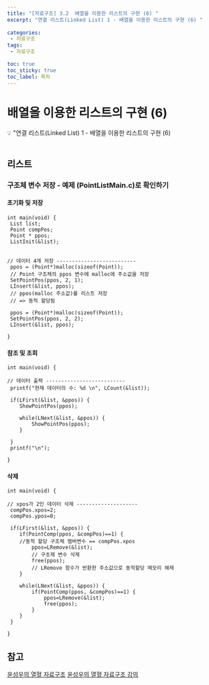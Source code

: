 ```yaml
---
title: "[자료구조] 3.2  배열을 이용한 리스트의 구현 (6) " 
excerpt: "연결 리스트(Linked List) 1 - 배열을 이용한 리스트의 구현 (6) "
 
categories:  
 - 자료구조
tags: 
 - 자료구조

toc: true
toc_sticky: true
toc_label: 목차
---
```

#  배열을 이용한 리스트의 구현 (6)

<aside>
💡 "연결 리스트(Linked List) 1  -  배열을 이용한 리스트의 구현 (6)
</aside>
<br>

## 리스트
### 구조체 변수 저장 - 예제 (PointListMain.c)로 확인하기
#### 초기화 및 저장
```
int main(void) {
 List list;
 Point compPos;
 Point * ppos;
 ListInit(&list);


// 데이터 4개 저장 --------------------------
 ppos = (Point*)malloc(sizeof(Point));
 // Point 구조체의 ppos 변수에 malloc에 주소값을 저장
 SetPointPos(ppos, 2, 1);
 LInsert(&list, ppos);
 // ppos(malloc 주소값)를 리스트 저장
 // => 동적 할당됨

 ppos = (Point*)malloc(sizeof(Point));
 SetPointPos(ppos, 2, 2);
 LInsert(&list, ppos);

}
```

#### 참조 및 조회
```
int main(void) {

// 데이터 출력 --------------------------
 printf("현재 데이터의 수: %d \n", LCount(&list));

 if(LFirst(&list, &ppos)) {
	ShowPointPos(ppos);

	while(LNext(&list, &ppos)) {
		ShowPointPos(ppos);
	}

 }
 printf("\n");

}
```

#### 삭제
```
int main(void) {
	
// xpos가 2인 데이터 삭제 --------------------
 compPos.xpos=2;
 compPos.ypos=0;

 if(LFirst(&list, &ppos)) {
	if(PointComp(ppos, &compPos)==1) {
	//동적 할당 구조체 멤버변수 == compPos.xpos
		ppos=LRemove(&list);
		// 구초제 변수 삭제
		free(ppos);
		// LRemove 함수가 반환한 주소값으로 동적할당 메모리 해제
	}

	while(LNext(&list, &ppos)) {
		if(PointComp(ppos, &compPos)==1) {
			ppos=LRemove(&list);
			free(ppos);
		}	
	}
 }

}
```


## 참고

[윤성우의 열혈 자료구조](https://book.naver.com/bookdb/book_detail.nhn?bid=6809127) 
[윤성우의 열혈 자료구조 강의](http://www.orentec.co.kr/teachlist/DA_ST_1/teach_sub1.php)
